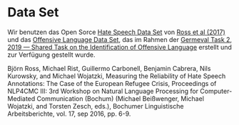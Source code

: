 # Data Set

Wir benutzen das Open Sorce [Hate Speech Data Set](https://github.com/ankekat1000/IWG_hatespeech_public) von [Ross et al (2017)](https://arxiv.org/abs/1701.08118) und das [Offensive Language Data Set](), das im Rahmen der [Germeval Task 2, 2019 — Shared Task on the Identification of Offensive Language](https://projects.fzai.h-da.de/iggsa/) erstellt und zur Verfügung gestellt wurde.

Björn Ross, Michael Rist, Guillermo Carbonell, Benjamin Cabrera, Nils Kurowsky, and Michael Wojatzki, Measuring the Reliability of Hate Speech Annotations: The Case of the European Refugee Crisis, Proceedings of NLP4CMC III: 3rd Workshop on Natural Language Processing for Computer-Mediated Communication (Bochum) (Michael Beißwenger, Michael Wojatzki, and Torsten Zesch, eds.), Bochumer Linguistische Arbeitsberichte, vol. 17, sep 2016, pp. 6-9.
